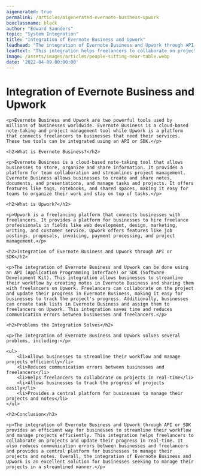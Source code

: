 ```yaml
---
aigenerated: true
permalink: /articles/aigenerated-evernote-business-upwork
boxclassname: black
author: "Edward Saunders"
topic: "System Integration"
title: "Integration of Evernote Business and Upwork"
leadhead: "The integration of Evernote Business and Upwork through API or SDK provides an efficient way for businesses to streamline their workflow and manage projects efficiently"
leadtext: "This integration helps freelancers to collaborate on projects and update their progress in real-time. It also reduces communication errors between businesses and freelancers and provides a central platform for businesses to manage their projects and notes. Overall, the integration of Evernote Business and Upwork is an excellent solution for businesses seeking to manage their projects in a streamlined manner."
image: /assets/images/articles/people-sitting-near-table.webp
date: '2022-04-09 00:00:00'
---
```

<div class="arttext">
	<h1>Integration of Evernote Business and Upwork</h1>

	<p>Evernote Business and Upwork are two powerful tools used by millions of businesses worldwide. Evernote Business is a cloud-based note-taking and project management tool while Upwork is a platform that connects freelancers to businesses that need their services. These two tools can be integrated using an API or SDK.</p>

	<h2>What is Evernote Business?</h2>

	<p>Evernote Business is a cloud-based note-taking tool that allows businesses to store, organize and share information. It provides a platform for team collaboration and streamlines project management. Evernote Business allows businesses to create and share notes, documents, and presentations, and manage tasks and projects. It offers features like tags, notebooks, and shared spaces, making it easy for teams to organize their work and stay on top of tasks.</p>

	<h2>What is Upwork?</h2>

	<p>Upwork is a freelancing platform that connects businesses with freelancers. It provides a platform for businesses to hire freelance professionals in fields like web development, design, marketing, writing, and customer service. Upwork offers features like job postings, proposals, invoicing, payment processing, and project management.</p>

	<h2>Integration of Evernote Business and Upwork through API or SDK</h2>

	<p>The integration of Evernote Business and Upwork can be done using an API (Application Programming Interface) or SDK (Software Development Kit). This integration allows businesses to streamline their workflow by creating notes in Evernote Business and sharing them with freelancers on Upwork. Freelancers can collaborate on the project and update their progress in Evernote Business, making it easy for businesses to track the project's progress. Additionally, businesses can create task lists in Evernote Business and assign them to freelancers on Upwork. This integration saves time and reduces communication errors between businesses and freelancers.</p>

	<h2>Problems the Integration Solves</h2>

	<p>The integration of Evernote Business and Upwork solves several problems, including:</p>

	<ul>
		<li>Allows businesses to streamline their workflow and manage projects efficiently</li>
		<li>Reduces communication errors between businesses and freelancers</li>
		<li>Helps freelancers to collaborate on projects in real-time</li>
		<li>Allows businesses to track the progress of projects easily</li>
		<li>Provides a central platform for businesses to manage their projects and notes</li>
	</ul>

	<h2>Conclusion</h2>

	<p>The integration of Evernote Business and Upwork through API or SDK provides an efficient way for businesses to streamline their workflow and manage projects efficiently. This integration helps freelancers to collaborate on projects and update their progress in real-time. It also reduces communication errors between businesses and freelancers and provides a central platform for businesses to manage their projects and notes. Overall, the integration of Evernote Business and Upwork is an excellent solution for businesses seeking to manage their projects in a streamlined manner.</p>

</div>